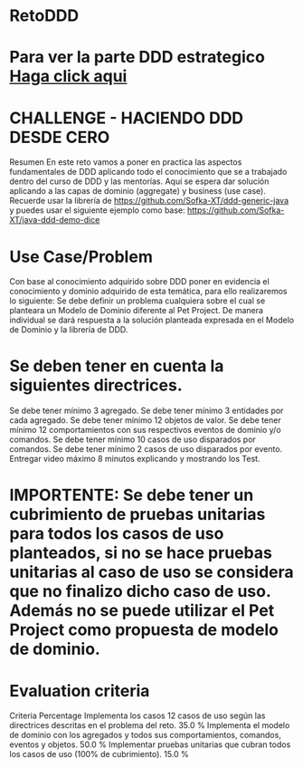 # RetoDDD
# Para ver la parte DDD estrategico [Haga click aqui](https://drive.google.com/file/d/11_G_LA60pXV5lSwMM7GCOJcxjztV4L8U/view?usp=sharing)
# CHALLENGE - HACIENDO DDD DESDE CERO
Resumen
En este reto vamos a poner en practica las aspectos fundamentales de DDD aplicando todo el conocimiento que se a trabajado dentro del curso de DDD y las mentorías. Aquí se espera dar solución aplicando a las capas de dominio (aggregate) y business (use case).
Recuerde usar la librería de https://github.com/Sofka-XT/ddd-generic-java y puedes usar el siguiente ejemplo como base:
https://github.com/Sofka-XT/java-ddd-demo-dice

# Use Case/Problem
Con base al conocimiento adquirido sobre DDD poner en evidencia el conocimiento y dominio adquirido de esta temática, para ello realizaremos lo siguiente:
Se debe definir un problema cualquiera sobre el cual se planteara un Modelo de Dominio diferente al Pet Project.
De manera individual se dará respuesta a la solución planteada expresada en el Modelo de Dominio y la librería de DDD.

# Se deben tener en cuenta la siguientes directrices.

Se debe tener mínimo 3 agregado.
Se debe tener mínimo 3 entidades por cada agregado.
Se debe tener mínimo 12 objetos de valor.
Se debe tener mínimo 12 comportamientos con sus respectivos eventos de dominio y/o comandos.
Se debe tener mínimo 10 casos de uso disparados por comandos.
Se debe tener mínimo 2 casos de uso disparados por evento.
Entregar video máximo 8 minutos explicando y mostrando los Test.

# IMPORTENTE: Se debe tener un cubrimiento de pruebas unitarias para todos los casos de uso planteados, si no se hace pruebas unitarias al caso de uso se considera que no finalizo dicho caso de uso. Además no se puede utilizar el Pet Project como propuesta de modelo de dominio. 

# Evaluation criteria
Criteria	Percentage
Implementa los casos 12 casos de uso según las directrices descritas en el problema del reto.	 35.0 %
Implementa el modelo de dominio con los agregados y todos sus comportamientos, comandos, eventos y objetos.	 50.0 %
Implementar pruebas unitarias que cubran todos los casos de uso (100% de cubrimiento).	 15.0 %

